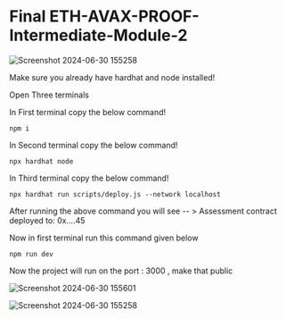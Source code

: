 # Final ETH-AVAX-PROOF-Intermediate-Module-2
![Screenshot 2024-06-30 155258](https://github.com/Sukhwinder42/Ethereum_avax_intermediate/assets/114457848/1eba8af1-e131-4382-9720-51e046a35f99)
 

Make sure you already have hardhat and node installed!

Open Three terminals 

In First terminal copy the below command!
```solidity
npm i
```

In Second terminal copy the below command!
```solidity
npx hardhat node
```

In Third terminal copy the below command!
```solidity
npx hardhat run scripts/deploy.js --network localhost
```

After running the above command you will see  -- > Assessment contract deployed to: 0x....45



Now in first terminal run this command given below

```solidity
npm run dev
```

Now the project will run on the port : 3000 , make that public 

![Screenshot 2024-06-30 155601](https://github.com/Sukhwinder42/Ethereum_avax_intermediate/assets/114457848/cea2fc49-2bc4-4449-9777-224db2764ec7)


![Screenshot 2024-06-30 155258](https://github.com/Sukhwinder42/Ethereum_avax_intermediate/assets/114457848/1eba8af1-e131-4382-9720-51e046a35f99)








